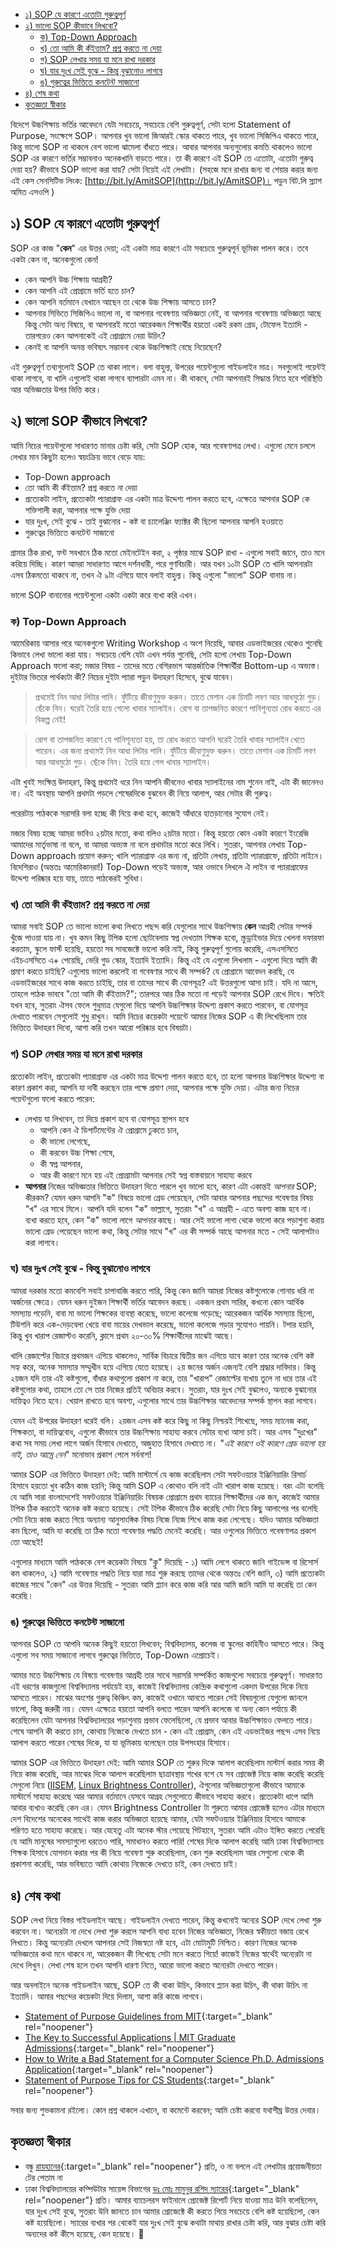 - [১) SOP যে কারণে এতোটা গুরুত্বপূর্ণ](#১-sop-যে-কারণে-এতোটা-গুরুত্বপূর্ণ)
- [২) ভালো SOP কীভাবে লিখবো?](#২-ভালো-sop-কীভাবে-লিখবো)
  - [ক) Top-Down Approach](#ক-top-down-approach)
  - [খ) তো আমি কী কঁইত্তাম? প্রশ্ন করতে না দেয়া](#খ-তো-আমি-কী-কঁইত্তাম-প্রশ্ন-করতে-না-দেয়া)
  - [গ) SOP লেখার সময় যা মনে রাখা দরকার](#গ-sop-লেখার-সময়-যা-মনে-রাখা-দরকার)
  - [ঘ) যার দুঃখ সেই বুঝে - কিন্তু বুঝানোও লাগবে](#ঘ-যার-দুঃখ-সেই-বুঝে---কিন্তু-বুঝানোও-লাগবে)
  - [ঙ) গুরুত্বের ভিত্তিতে কনটেন্ট সাজানো](#ঙ-গুরুত্বের-ভিত্তিতে-কনটেন্ট-সাজানো)
- [৪) শেষ কথা](#৪-শেষ-কথা)
- [কৃতজ্ঞতা স্বীকার](#কৃতজ্ঞতা-স্বীকার)

বিদেশে উচ্চশিক্ষায় ভর্তির আবেদনে যেটা সবচেয়ে, সবচেয়ে বেশি গুরুত্নপূর্ণ, সেটা হলো Statement of Purpose, সংক্ষেপে SOP। আপনার খুব ভালো জিআরই স্কোর থাকতে পারে,  খুব ভালো সিজিপিএ থাকতে পারে, কিন্তু ভালো SOP না থাকলে বেশ ভালো ঝামেলা বাঁধতে পারে। আবার আপনার অন্যগুলোয় কমতি থাকলেও ভালো SOP এর কারণে ভর্তির সম্ভাবনাও অনেকখানি বাড়তে পারে। তা কী কারণে এই SOP তে এতোটা, এতোটা গুরুত্ব দেয়া হয়? কীভাবে SOP ভালো করা যায়? সেটা নিয়েই এই লেখাটা। (সহজে মনে রাখার জন্য বা শেয়ার করার জন্য এই কেস সেনসিটিভ লিংক: [http://bit.ly/AmitSOP](http://bit.ly/AmitSOP)। পড়ুন বিট.লি স্ল্যাশ অমিত এসওপি )

## ১) SOP যে কারণে এতোটা গুরুত্বপূর্ণ

SOP এর কাজ "**কেন**" এর উত্তর দেয়া; এই একটা মাত্র কারণে এটা সবচেয়ে গুরুত্বপূর্ন ভূমিকা পালন করে। তবে একটা কেন না, অনেকগুলো কেন!

- কেন আপনি উচ্চ শিক্ষায় আগ্রহী?
- কেন আপনি এই প্রোগ্রামে ভর্তি হতে চান?
- কেন আপনি বর্তমানে যেখানে আছেন তা থেকে উচ্চ শিক্ষায় আসতে চান?
- আপনার সিভিতে সিজিপিএ ভালো না, বা আপনার গবেষণায় অভিজ্ঞতা নেই, বা আপনার গবেষণায় অভিজ্ঞতা আছে কিন্তু সেটা অন্য বিষয়ে, বা আপনারই মতো আরেকজন শিক্ষার্থীর হয়তো একই রকম গ্রেড, টোফেল ইত্যাদি - তারপরেও কেন আপনাকেই এই প্রোগ্রামে নেয়া উচিৎ?
- কেনই বা আপনি অনন্ত ভবিষ্যৎ সম্ভাবনা থেকে উচ্চশিক্ষাই বেছে নিয়েছেন?

এই গুরুত্বপূর্ণ তথ্যগুলোই SOP তে থাকা লাগে। বলা বাহুল্য, উপরের পয়েন্টগুলো গাইডলাইন মাত্র। সবগুলোই পয়েন্টই থাকা লাগবে, বা খালি এগুলোই থাকা লাগবে ব্যাপারটা এমন না। কী থাকবে, সেটা আপনারই সিদ্ধান্ত নিতে হবে পরিস্থিতি আর অভিজ্ঞতার উপর ভিত্তি করে।

## ২) ভালো SOP কীভাবে লিখবো?

আমি নিচের পয়েন্টগুলো সাধারণত মানার চেষ্টা করি, সেটা SOP হোক, আর গবেষণাপত্র লেখা। এগুলো মেনে চললে লেখার মান কিছুটা হলেও স্বয়ংক্রিয় ভাবে বেড়ে যায়:

- Top-Down approach
- তো আমি কী কঁইত্তাম? প্রশ্ন করতে না দেয়া
- প্রত্যেকটা লাইন, প্রত্যেকটা প্যারাগ্রাফ এর একটা মাত্র উদ্দেশ্য পালন করতে হবে, এক্ষেত্রে আপনার SOP কে শক্তিশালী করা, আপনার পক্ষে যুক্তি দেয়া
- যার দুঃখ, সেই বুঝে - তাই বুঝানোর - কষ্ট বা চ্যালেঞ্জিং ফ্যাক্টর কী ছিলো আপনার আপনি হওয়াতে
- গুরুত্বের ভিত্তিতে কনটেন্ট সাজানো

গ্রামার ঠিক রাখা, ফন্ট সবখানে ঠিক মতো মেইনটেইন করা, ২ পৃষ্ঠার মাঝে SOP রাখা - এগুলো সবাই জানে, তাও মনে করিয়ে দিচ্ছি। কারণ আমরা সাধারণত আগে দর্শনধারী, পরে গুণবিচারী। আর যখন ১০টা SOP তে খালি আপনারটা এসব ঠিকমতো থাকবে না, তখন ঐ ৯টা এগিয়ে যাবে বলাই বাহুল্য। কিন্তু এগুলো "ভালো" SOP বানায় না।

ভালো SOP বানানোর পয়েন্টগুলো একটা একটা করে ব্যখা করি এখন।

### ক) Top-Down Approach

আমেরিকায় আসার পরে অনেকগুলো Writing Workshop এ অংশ নিয়েছি, আবার এডভাইজরের থেকেও শুনেছি কিভাবে লেখা ভালো করা যায়। সবচেয়ে বেশি যেটা এখন পর্যন্ত শুনেছি, সেটা হলো লেখায় Top-Down Approach ফলো করা; মজার বিষয় - তাদের মতে বেশিরভাগ আন্তর্জাতিক শিক্ষার্থীরা Bottom-up এ অভ্যস্ত। দুইটার ভিতরে পার্থক্যটা কী? নিচের দুইটা প্যারা পড়ুন উদাহরণ হিসেবে, বুঝে যাবেন।

> প্রথমেই নিন আধা লিটার পানি। ফুঁটিয়ে জীবাণুমুক্ত করুন। তাতে মেশান এক চিমটি লবণ আর আধমুঠো গুড়। ছেঁকে নিন। ঘরেই তৈরি হয়ে গেলো খাবার স্যালাইন। রোগ বা তাপজনিত কারণে পানিশূন্যতা রোধ করতে এর বিকল্প নেই!

> রোগ বা তাপজনিত কারণে যে পানিশূন্যতা হয়, তা রোধ করতে আপনি ঘরেই তৈরি খাবার স্যালাইন খেতে পারেন। এর জন্য প্রথমেই নিন আধা লিটার পানি। ফুঁটিয়ে জীবাণুমুক্ত করুন। তাতে মেশান এক চিমটি লবণ আর আধমুঠো গুড়। ছেঁকে নিন। তৈরি হয়ে গেল খাবার স্যালাইন।

এটা খুবই সংক্ষিপ্ত উদাহরণ, কিন্তু প্রথমেই ধরে নিন আপনি জীবনেও খাবার স্যালাইনের নাম শুনেন নাই, এটা কী জানেনও না। এই অবস্থায় আপনি প্রথমটা পড়লে শেষেরদিকে বুঝবেন কী নিয়ে আলাপ, আর সেটার কী গুরুত্ব।

পরেরটায় পাঠককে সরাসরি বলা হচ্ছে কী নিয়ে কথা হবে, কাজেই আঁধারে হাতড়ানোর সুযোগ নেই।

মজার বিষয় হচ্ছে আমরা ভাবিও ২য়টার মতো, কথা বলিও ২য়টার মতো। কিন্তু হয়তো কোন একটা কারণে ইংরেজি আমাদের মার্তৃভাষা না বলে, বা আমরা অভ্যস্ত না বলে প্রথমটার মতো করে লিখি। সুতরাং, আপনার লেখায় Top-Down approach প্রয়োগ করুন; খালি প্যারাগ্রাফ এর জন্য না, প্রতিটা লেখায়, প্রতিটা প্যারাগ্রাফে, প্রতিটা লাইনে। বিদেশিরাও (অন্ততঃ আমেরিকানরা!) Top-Down পড়েই অভ্যস্ত, আর ওভাবে লিখলে ঐ লাইন বা প্যারাগ্রাফের উদ্দেশ্য পরিষ্কার হয়ে যায়, তাতে পাঠকেরই সুবিধা।

### খ) তো আমি কী কঁইত্তাম? প্রশ্ন করতে না দেয়া

আমরা সবাই SOP তে ভালো ভালো কথা লিখতে পছন্দ করি যেগুলোর সাথে উচ্চশিক্ষায় **কেন** আগ্রহী সেটার সম্পর্ক খুঁজে পাওয়া যায় না। খুব কমন কিছু টপিক হলো ছোটবেলায় স্বপ্ন দেখতাম শিক্ষক হবো, স্ক্রুড্রাইভার দিয়ে খেলনা দফারফা করতাম, স্কুলে ফার্স্ট হয়েছি, হয়তো সব সাবজেক্টে ভালো করি নাই, কিন্তু গুরুত্বপূর্ণ গুলোয় করেছি,  এসএসসিতে এইচএসসিতে এ+ পেয়েছি, ভেরি গুড স্কোর, ইত্যাদি ইত্যাদি। কিন্তু এই যে এগুলো লিখলাম - এগুলো দিয়ে আমি কী প্রমাণ করতে চাইছি? এগুলোয় ভালো করলেই বা গবেষণার সাথে কী সম্পর্ক? যে প্রোগ্রামে আবেদন করছি, যে এডভাইজরের সাথে কাজ করতে চাইছি, তার বা তাদের সাথে কী যোগসূত্র? এই উত্তরগুলো আসা চাই। যদি না আসে, তাহলে পাঠক ভাববে "তো আমি কী কঁইত্তাম?"; তারপরে আর ঠিক মতো না পড়েই আপনার SOP রেখে দিবে। ক্ষতিই যখন হবে, সুতরাং ঐসব ফেলে শুধুমাত্র যেগুলো দিয়ে আপনি উচ্চশিক্ষার উদ্দেশ্য প্রকাশ করতে পারবেন, বা যোগসূত্র দেখাতে পারবেন সেগুলোই শুধু রাখুন। আমি নিচের কয়েকটা পয়েন্টে আমার নিজের SOP এ কী লিখেছিলাম তার ভিত্তিতে উদাহরণ দিবো, আশা করি তখন আরো পরিষ্কার হবে বিষয়টা।

### গ) SOP লেখার সময় যা মনে রাখা দরকার

প্রত্যেকটা লাইন, প্রত্যেকটা প্যারাগ্রাফ এর একটা মাত্র উদ্দেশ্য পালন করতে হবে, তা হলো আপনার উচ্চশিক্ষার উদ্দেশ্য বা কারণ প্রকাশ করা, আপনি যা দাবী করছেন তার পক্ষে প্রমাণ দেয়া, আপনার পক্ষে যুক্তি দেয়া। এটার জন্য নিচের পয়েন্টগুলো ফলো করতে পারেন:

- লেখায় যা লিখবেন, তা দিয়ে প্রকাশ হবে বা যোগসূত্র স্থাপন হবে
  - আপনি কেন ঐ ডিপার্টমেন্টের ঐ প্রোগ্রামে ঢুকতে চান,
  - কী ভালো লেগেছে,
  - কী করবেন উচ্চ শিক্ষা শেষে,
  - কী স্বপ্ন আপনার,
  - আর কী কারণে মনে হয় এই প্রোগ্রামটা আপনার সেই স্বপ্ন বাস্তবায়নে সাহায্য করবে
- **আপনার** নিজের অভিজ্ঞতার ভিত্তিতে উদাহরণ দিতে পারলে খুব ভালো হবে, কারণ এটা একান্তই *আপনার* SOP; কীরকম? যেমন ধরুন আপনি "ক" বিষয়ে ভালো গ্রেড পেয়েছেন, সেটা আবার আপনার পছন্দের গবেষণার বিষয় "খ" এর সাথে মিলে। আপনি যদি বলেন "ক" ভাল্লাগে, সুতরাং "খ" এ আগ্রহী - এতে অবশ্য কাজ হবে না। ব্যখা করতে হবে, কেন "ক" ভালো লাগে *আপনার* কাছে। আর সেই ভালো লাগা থেকে ভালো করে পড়াশুনা করায় ভালো গ্রেড পেয়েছেন ভালো কথা, কিন্তু সেটার সাথে "খ" এর কী সম্পর্ক আছে আপনার মতে - সেই আলাপটাও করা লাগবে।

### ঘ) যার দুঃখ সেই বুঝে - কিন্তু বুঝানোও লাগবে

আমরা দরকার মতো কমবেশি সবাই চাপাবাজি করতে পারি, কিন্তু কেন জানি আমরা নিজের কষ্টগুলোকে গোনায় ধরি না অর্জনের ক্ষেত্রে। যেমন ধরুন দুইজন শিক্ষার্থী ভর্তির আবেদন করছে। একজন প্রথম সারির, কখনো কোন আর্থিক সমস্যায় পড়েনি, বাবা মা ভালো শিক্ষকের ব্যবস্থা করেছে, ভালো কলেজে পড়েছে; আরেকজন আর্থিক সমস্যায় ছিলো, টিউশনি করে এক-দেড়বেলা খেয়ে বাবা মায়ের দেখভাল করেছে, ভালো কলেজে পড়ার সুযোগও পায়নি। টপার হয়নি, কিন্তু খুব খারাপ রেজাল্টও করেনি, ক্লাসে প্রথম ২০-৩০% শিক্ষার্থীদের মাঝেই আছে।

খালি রেজাল্টের বিচারে প্রথমজন এগিয়ে থাকলেও, সার্বিক বিচারে দ্বিতীয় জন এগিয়ে যাবে কারণ তার অনেক বেশি কষ্ট সহ্য করে, অনেক সমস্যার সম্মুখীন হয়ে এগিয়ে যেতে হয়েছে। ২য় জনের অর্জন এজন্যই বেশি শ্রদ্ধার দাবিদার। কিন্তু ২য়জন যদি তার এই কষ্টগুলো, বাঁধার কথাগুলো প্রকাশ না করে, তার "খারাপ" রেজাল্টের ব্যখায় তুলে না ধরে তার এই কষ্টগুলোর কথা, তাহলে তো সে তার নিজের প্রতিই অবিচার করবে। সুতরাং, যার দুঃখ সেই বুঝলেও, অন্যকে বুঝানোর দায়িত্বও নিতে হবে। খেয়াল রাখতে হবে অবশ্য, এগুলোর সাথে তার উচ্চশিক্ষার আবেদনের সম্পর্ক স্থাপন করা লাগবে।

যেমন এই উপরের উদাহরণ ধরেই বলি। ২য়জন এসব কষ্ট করে কিছু না কিছু নিশ্চয়ই শিখেছে, সময় ম্যানেজ করা, শিক্ষকতা, বা দায়িত্ববোধ, এগুলো কীভাবে তার উচ্চশিক্ষায় সাহায্য করবে সেটার ব্যখা আসা চাই। আর এসব "দুঃখের" কথা সব সময় লেখা লাগে অর্জন হিসাবে দেখাতে, অজুহাত হিসাবে দেখাতে না। "*এই কারণে ওই কারণে গ্রেড ভালো হয় নাই, তাও আম্রে নেন*" মনোভাব প্রকাশ পেলে সর্বনাশ!

আমার SOP এর ভিত্তিতে উদাহরণ দেই: আমি মাস্টার্সে যে কাজ করেছিলাম সেটা সফটওয়্যার ইঞ্জিনিয়ারিং রিসার্চ হিসাবে হয়তো খুব কঠিন কাজ হয়নি; কিন্তু আমি  SOP এ কোথাও বলি নাই এটা খারাপ কাজ হয়েছে। বরং এটা বলেছি যে আমি সারা বাংলাদেশেই সফটওয়্যার ইঞ্জিনিয়ারিং বিষয়ক প্রোগ্রামে প্রথম ব্যাচের শিক্ষার্থীদের এক জন, কাজেই আমার টপিক ঠিক করতেই অনেক কষ্ট করতে হয়েছে। সেই টপিক কীভাবে ঠিক করেছি সেটা নিয়ে কিছু আলাপের পর বলেছি সেটা নিয়ে কাজ করতে গিয়ে অন্যান্য আনুসাংঙ্গিক বিষয় নিজে নিজে শিখে কাজ করা লেগেছে। যদিও আমার অভিজ্ঞতা কম ছিলো, আমি যা করেছি তা ঠিক মতো গবেষণার পদ্ধতি মেনেই করেছি। আর ওগুলোর ভিত্তিতে গবেষণাপত্র প্রকাশ তো আছেই!

এগুলোর মাধ্যমে আমি পাঠককে বেশ কয়েকটা বিষয়ে "ক্লু" দিয়েছি - ১) আমি লেগে থাকতে জানি গাইডেন্স বা রিসোর্স কম থাকলেও, ২) আমি গবেষণার পদ্ধতি নিয়ে যারা মাত্র শুরু করছে তাদের থেকে অন্ততঃ বেশি জানি, ৩) আমি প্রত্যেকটা কাজের সাথে "কেন" এর উত্তর দিয়েছি - সুতরাং আমি প্ল্যান করে কাজ করি আর আমি জানি আমি যা করেছি তা কেন করেছি।

### ঙ) গুরুত্বের ভিত্তিতে কনটেন্ট সাজানো

আপনার SOP তে আপনি অনেক কিছুই হয়তো লিখবেন; বিশ্ববিদ্যালয়, কলেজ বা স্কুলের কাহিনীও আসতে পারে। কিন্তু এগুলো সব সময় সাজানো লাগবে গুরুত্বের ভিত্তিতে, Top-Down এপ্রোচেই।

আমার মতে উচ্চশিক্ষায় যে বিষয়ে গবেষণার আগ্রহী তার সাথে সরাসরি সম্পর্কিত কাজগুলো সবচেয়ে গুরুত্বপূর্ণ। সাধারণত এই ধরণের কাজগুলো বিশ্ববিদ্যালয় পর্যায়েই হয়, কাজেই বিশ্ববিদ্যালয় কেন্দ্রিক কথাগুলো একদম উপরের দিকে নিয়ে আসতে পারেন। মাঝের অংশের গুরুত্ব কিঞ্চিৎ কম, কাজেই ওখানে আনতে পারেন সেই বিষয়গুলো যেগুলো জানলে ভালো, কিন্তু জরুরী নয়। যেমন এক্ষেত্রে হয়তো আপনি বলতে পারেন আপনি কলেজে বা অন্য কোন পর্যায়ে কী করেছিলেন যেটা আপনার বিশ্ববিদ্যালয়ের পড়াশুনায় প্রভাব ফেলেছিলো, যে প্রভাব আবার উচ্চশিক্ষায়ও ফেলতে পারে। শেষে আপনি কী করতে চান, কোথায় নিজেকে দেখতে চান - কেন এই  প্রোগ্রাম, কেন এই এডভাইজর পছন্দ এসব নিয়ে আলাপ করতে পারেন শেষের দিকে, যা যা ভূমিকায় বলেছেন তার উপসংহার হিসাবে।

আমার SOP এর ভিত্তিতে উদাহরণ দেই: আমি আমার SOP তে শুরুর দিকে আলাপ করেছিলাম মাস্টার্স করার সময় কী নিয়ে কাজ করেছি, আর মাঝের দিকে আলাপ করেছিলাম ছাত্রাবস্থায় শখের বশে যে সব প্রোজেক্ট নিয়ে কাজ করেছি করেছি সেগুলো নিয়ে ([IISEM](https://github.com/LordAmit/IISEM), [Linux Brightness Controller](https://github.com/LordAmit/Brightness)), ঐগুলোর অভিজ্ঞতাগুলো কীভাবে আমাকে মাস্টার্সে সাহায্য করেছে আর আমার বর্তমানে যেসবে আগ্রহ সেগুলোতে কীভাবে সাহায্য করবে। প্রত্যেকটা ধাপে আমি আবার ব্যখাও করেছি কেন এর। যেমন Brightness Controller টা শুরুতে আমার প্রোজেক্ট হলেও এটার মাধ্যমে দেশ বিদেশের অনেকের সাথেই কাজ করার অভিজ্ঞতা হয়েছে আমার, যেটা সফটওয়্যার ইঞ্জিনিয়ার হিসাবে আমাকে পরিণত হতে সাহায্য করেছে। আর যেহেতু এটা অনেক স্টার পেয়েছে গিটহাবে, সুতরাং আমি এটাও ইঙ্গিত করতে পেরেছি যে আমি মানুষের সমস্যাগুলো ধরতেও পারি, সমাধানও করতে পারি! শেষের দিকে আলাপ করেছি আমি ঢাকা বিশ্ববিদ্যালয়ে শিক্ষক হিসাবে যোগদান করার পর কী নিয়ে গবেষণা শুরু করেছিলাম, কেন শুরু করেছিলাম আর সেগুলো থেকে কী প্রকাশনা করেছি, আর ভবিষ্যতে আমি কোথায় নিজেকে দেখতে চাই, কেন দেখতে চাই।

## ৪) শেষ কথা

SOP লেখা নিয়ে বিস্তর গাইডলাইন আছে। গাইডলাইন দেখতে পারেন, কিন্তু কখনোই অন্যের SOP দেখে লেখা শুরু করবেন না। অন্যেরটা না দেখে লেখা শুরু করলে আপনি বাধ্য হবেন নিজের অভিজ্ঞতা, নিজের স্বকীয়তা বজায় রেখে লিখতে। কিন্তু অন্যেরটা দেখলে আপনার সেই নিজস্বতা নষ্ট হবে, এটা মোটামুটি নিশ্চিত। কারণ নিজের অনেক অভিজ্ঞতার কথা মনে থাকবে না, আরেকজন কী লিখেছে সেটা মনে করতে গিয়ে! কাজেই নিজের স্বার্থেই অন্যেরটা না দেখে লিখুন। লেখা শেষ হলে তখন আপনি ধারণা নিতে, আরো ভালো করতে অন্যেরটা দেখতে পারেন।

আর অনলাইনে অনেক গাইডলাইন আছে, SOP তে কী থাকা উচিৎ, কিভাবে প্ল্যান করা উচিৎ, কী থাকা উচিৎ না ইত্যাদি। আমার পছন্দের কয়েকটা দিয়ে দিলাম, আশা করি কাজে লাগবে।

- [Statement of Purpose Guidelines from MIT](https://web.mit.edu/msrp/myMSRP/docs/Statement%20of%20purpose%20guidelines.pdf){:target="_blank" rel="noopener"}
- [The Key to Successful Applications \| MIT Graduate Admissions](https://gradadmissions.mit.edu/blog/2017/Amanda_C/blog2){:target="_blank" rel="noopener"}
- [How to Write a Bad Statement for a Computer Science Ph.D. Admissions Application](https://www.cs.cmu.edu/~pavlo/blog/2015/10/how-to-write-a-bad-statement-for-a-computer-science-phd-admissions-application.html){:target="_blank" rel="noopener"}
- [Statement of Purpose Tips for CS Students](https://users.ece.cmu.edu/~mabdelm/statement-of-purpose-tips.html){:target="_blank" rel="noopener"}

সবার জন্য শুভকামনা রইলো। কোন প্রশ্ন থাকলে এখানে, বা কমেন্টে করবেন; আমি চেষ্টা করবো যথাশীঘ্র উত্তর দেবার।

## কৃতজ্ঞতা স্বীকার

- বন্ধু [রায়হানের](https://rayhanur-rahman.github.io/){:target="_blank" rel="noopener"} প্রতি, ও না বললে এই লেখাটার প্রয়োজনীয়তা টের পেতাম না
- ঢাকা বিশ্ববিদ্যালয়ের কম্পিউটার সায়েন্স বিভাগের [ডঃ মোঃ মামুনুর রশিদ স্যারের](http://www.cse.du.ac.bd/profile/?people_id=30){:target="_blank" rel="noopener"} প্রতি। আমার ব্যাচেলরস ফাইনালে প্রোজেক্ট রিপোর্ট নিয়ে যাওয়া মাত্র উনি বলেছিলেন, যার দুঃখ সেই বুঝে, সুতরাং উনি জানতে চান আমার প্রোজেক্টে কী করতে গিয়ে সবচেয়ে বেশি কষ্ট হয়েছিলো, কেন কষ্ট হয়েছিলো। স্যারের ব্যখার পর থেকেই যার দুঃখ সেই বুঝে কথাটা মাথায় রাখার চেষ্টা করি, আর বুঝার চেষ্টা করি অন্যদের কষ্ট কীসে হয়েছে, কেন হয়েছে। 🙂